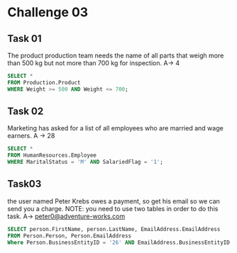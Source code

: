 # Challenge 03
## Task 01
The product production team needs the name of all parts that weigh more than 500 kg but not more than 700 kg for inspection.
A-> 4

```SQL
SELECT *
FROM Production.Product
WHERE Weight >= 500 AND Weight <= 700;
```
## Task 02

Marketing has asked for a list of all employees who are married and wage earners.
A -> 28
```SQL
SELECT *
FROM HumanResources.Employee
WHERE MaritalStatus = 'M' AND SalariedFlag = '1';
```

## Task03
the user named Peter Krebs owes a payment, so get his email so we can send you a charge. NOTE: you need to use two tables in order to do this task.
A-> peter0@adventure-works.com

```SQL
SELECT person.FirstName, person.LastName, EmailAddress.EmailAddress
FROM Person.Person, Person.EmailAddress
Where Person.BusinessEntityID = '26' AND EmailAddress.BusinessEntityID = '26';
```



